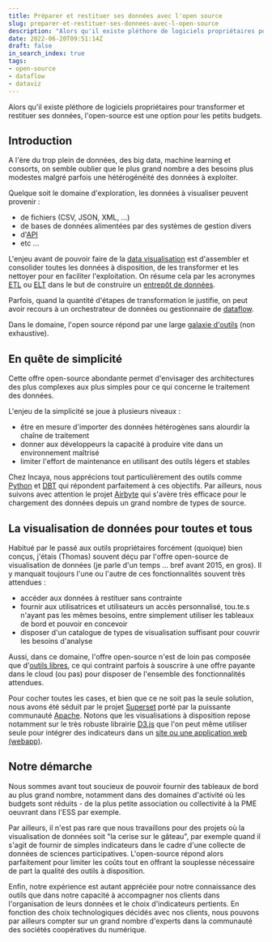 ```yaml
---
title: Préparer et restituer ses données avec l'open source
slug: preparer-et-restituer-ses-donnees-avec-l-open-source
description: "Alors qu'il existe pléthore de logiciels propriétaires pour transformer et restituer ses données, l'open-source est une réelle option pour les petits budgets"
date: 2022-06-20T09:51:14Z
draft: false
in_search_index: true
tags:
- open-source
- dataflow
- dataviz
---
```


Alors qu'il existe pléthore de logiciels propriétaires pour transformer et restituer ses données, l'open-source est une option pour les petits budgets.

## Introduction

A l'ère du trop plein de données, des big data, machine learning et consorts, on semble oublier que le plus grand nombre a des besoins plus modestes malgré parfois une hétérogénéité des données à exploiter.

Quelque soit le domaine d'exploration, les données à visualiser peuvent provenir :
- de fichiers (CSV, JSON, XML, ...)
- de bases de données alimentées par des systèmes de gestion divers
- d'[API](https://fr.wikipedia.org/wiki/Interface_de_programmation)
- etc ...

L'enjeu avant de pouvoir faire de la [data visualisation](https://fr.wikipedia.org/wiki/Visualisation_de_donn%C3%A9es) est d'assembler et consolider toutes les données à disposition, de les transformer et les nettoyer pour en faciliter l'exploitation.
On résume cela par les acronymes [ETL](https://fr.wikipedia.org/wiki/Extract-transform-load) ou [ELT](https://fr.wikipedia.org/wiki/Extract_load_transform) dans le but de construire un [entrepôt de données](https://fr.wikipedia.org/wiki/Entrep%C3%B4t_de_donn%C3%A9es).

Parfois, quand la quantité d'étapes de transformation le justifie, on peut avoir recours à un orchestrateur de données ou gestionnaire de [dataflow](https://fr.wikipedia.org/wiki/Architecture_Dataflow).

Dans le domaine, l'open source répond par une large [galaxie d'outils](https://snowplowanalytics.com/wp-content/uploads/sites/3/2021/07/v8-Architas-3.png) (non exhaustive).

## En quête de simplicité

Cette offre open-source abondante permet d'envisager des architectures des plus complexes aux plus simples pour ce qui concerne le traitement des données. 

L'enjeu de la simplicité se joue à plusieurs niveaux :
- être en mesure d'importer des données hétérogènes sans alourdir la chaîne de traitement
- donner aux développeurs la capacité à produire vite dans un environnement maîtrisé
- limiter l'effort de maintenance en utilisant des outils légers et stables

Chez Incaya, nous apprécions tout particulièrement des outils comme [Python](https://fr.wikipedia.org/wiki/Python_(langage)) et [DBT](https://www.getdbt.com/) qui répondent parfaitement à ces objectifs. Par ailleurs, nous suivons avec attention le projet [Airbyte](https://airbyte.com/) qui s'avère très efficace pour le chargement des données depuis un grand nombre de types de source.

## La visualisation de données pour toutes et tous

Habitué par le passé aux outils propriétaires forcément (quoique) bien conçus, j'étais (Thomas) souvent déçu par l'offre open-source de visualisation de données (je parle d'un temps ... bref avant 2015, en gros). Il y manquait toujours l'une ou l'autre de ces fonctionnalités souvent très attendues :
- accéder aux données à restituer sans contrainte
- fournir aux utilisatrices et utilisateurs un accès personnalisé, tou.te.s n'ayant pas les mêmes besoins, entre simplement utiliser les tableaux de bord et pouvoir en concevoir
- disposer d'un catalogue de types de visualisation suffisant pour couvrir les besoins d'analyse

Aussi, dans ce domaine, l'offre open-source n'est de loin pas composée que d'[outils libres](https://fr.wikipedia.org/wiki/Logiciel_libre), ce qui contraint parfois à souscrire à une offre payante dans le cloud (ou pas) pour disposer de l'ensemble des fonctionnalités attendues.

Pour cocher toutes les cases, et bien que ce ne soit pas la seule solution, nous avons été séduit par le projet [Superset](https://superset.apache.org/) porté par la puissante communauté [Apache](https://projects.apache.org/). Notons que les visualisations à disposition repose notamment sur le très robuste librairie [D3.js](https://d3js.org/) que l'on peut même utiliser seule pour intégrer des indicateurs dans un [site ou une application web (webapp)](https://dev.to/lawalalao/quelle-est-la-difference-entre-un-site-web-et-une-application-web-2ml1).

## Notre démarche

Nous sommes avant tout soucieux de pouvoir fournir des tableaux de bord au plus grand nombre, notamment dans des domaines d'activité où les budgets sont réduits - de la plus petite association ou collectivité à la PME oeuvrant dans l'ESS par exemple.

Par ailleurs, il n'est pas rare que nous travaillons pour des projets où la visualisation de données soit "la cerise sur le gâteau", par exemple quand il s'agit de fournir de simples indicateurs dans le cadre d'une collecte de données de sciences participatives. L'open-source répond alors parfaitement pour limiter les coûts tout en offrant la souplesse nécessaire de part la qualité des outils à disposition.

Enfin, notre expérience est autant appréciée pour notre connaissance des outils que dans notre capacité à accompagner nos clients dans l'organisation de leurs données et le choix d'indicateurs pertients. En fonction des choix technologiques décidés avec nos clients, nous pouvons par ailleurs compter sur un grand nombre d'experts dans la communauté des sociétés coopératives du numérique.
